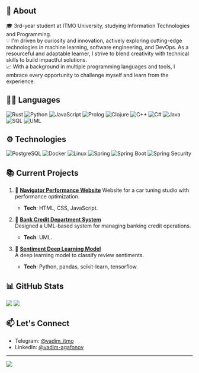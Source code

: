 ## 🌟 About
🎓 3rd-year student at ITMO University, studying Information Technologies and Programming.</br>
💡 I'm driven by curiosity and innovation, actively exploring cutting-edge technologies in machine learning, software engineering, and DevOps. As a resourceful and adaptable learner, I strive to blend creativity with technical skills to build impactful solutions.</br>
📈 With a background in multiple programming languages and tools, I embrace every opportunity to challenge myself and learn from the experience.</br>

## 👨‍💻 Languages

![Rust](https://img.shields.io/badge/Rust-orange?&logo=Rust&color=229ED9&logoColor=ff6700) 
![Python](https://img.shields.io/badge/-Python-000?&logo=Python&color=229ED9&logoColor=ffe14d)
![JavaScript](https://img.shields.io/badge/-JavaScript-000?&logo=JavaScript&color=229ED9)
![Prolog](https://img.shields.io/badge/-Prolog-000?&logo=Prolog&color=229ED9)
![Clojure](https://img.shields.io/badge/-Clojure-000?&logo=Clojure&color=229ED9&logoColor=00ff00)
![C++](https://img.shields.io/badge/-C++-000?&logo=c%2b%2b&logoColor=00599C&color=229ED9)
![C#](https://img.shields.io/badge/-C%23-000?&logo=sharp&color=229ED9&logoColor=000)
![Java](https://img.shields.io/badge/-Java-000?&logo=Java&color=229ED9)
![SQL](https://img.shields.io/badge/-SQL-000?&logo=MySQL&logoColor=4A154B&color=229ED9)
![UML](https://img.shields.io/badge/-UML-000?&logo=UML&color=229ED9)


## ⚙ Technologies

![PostgreSQL](https://img.shields.io/badge/-PostgreSQL-000?&logo=PostgreSQL&logoColor=4A154B&color=229ED9)
![Docker](https://img.shields.io/badge/-Docker-000?&logo=Docker&color=229ED9&logoColor=4A154B)
![Linux](https://img.shields.io/badge/-Linux-000?&logo=Linux&color=229ED9)
![Spring](https://img.shields.io/badge/-Spring-000?&logo=Spring&color=229ED9)
![Spring Boot](https://img.shields.io/badge/-Spring%20Boot-000?&logo=springboot&color=229ED9)
![Spring Security](https://img.shields.io/badge/-Spring%20Security-000?&logo=springsecurity&color=229ED9)


## 📚 Current Projects

1. 🚗 [**Navigator Performance Website**](https://github.com/AgafonovVadim/Navigator-Performance) 
   Website for a car tuning studio with performance optimization.  
   - **Tech**: HTML, CSS, JavaScript.  

2. 🏦 [**Bank Credit Department System**](https://github.com/AgafonovVadim/Bank-Credit-Department)  
   Designed a UML-based system for managing banking credit operations.  
   - **Tech**: UML.  

3. 💌 [**Sentiment Deep Learning Model**](https://github.com/AgafonovVadim/Sentiment-Deep-Learning)  
   A deep learning model to classify review sentiments.  
   - **Tech**: Python, pandas, scikit-learn, tensorflow.  

## 📊 GitHub Stats
![](https://github-readme-stats.vercel.app/api?username=AgafonovVadim&hide_border=true&include_all_commits=true&count_private=true)
![](https://github-readme-streak-stats-eight.vercel.app/?user=AgafonovVadim&theme=telegram&currStreakNum=FF0000&fire=FF0000&card_height=205&currStreakLabel=FF0000&ring=FF0000&border=000000&hide_border=true&card_height=196&card_width=350&hide_current_streak=true)


## 📫 Let's Connect
- Telegram: [@vadim_itmo](https://t.me/vadim_itmo)
- LinkedIn: [@vadim-agafonov](https://www.linkedin.com/in/vadim-agafonov)


---
[![](https://visitcount.itsvg.in/api?id=AgafonovVadim&icon=0&color=0)](https://visitcount.itsvg.in)
